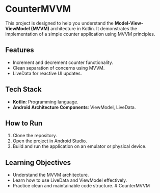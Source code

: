 # CounterMVVM

This project is designed to help you understand the **Model-View-ViewModel (MVVM)** architecture in Kotlin. It demonstrates the implementation of a simple counter application using MVVM principles.

## Features
- Increment and decrement counter functionality.
- Clean separation of concerns using MVVM.
- LiveData for reactive UI updates.

## Tech Stack
- **Kotlin**: Programming language.
- **Android Architecture Components**: ViewModel, LiveData.

## How to Run
1. Clone the repository.
2. Open the project in Android Studio.
3. Build and run the application on an emulator or physical device.

## Learning Objectives
- Understand the MVVM architecture.
- Learn how to use LiveData and ViewModel effectively.
- Practice clean and maintainable code structure.
#   C o u n t e r M V V M  
 
